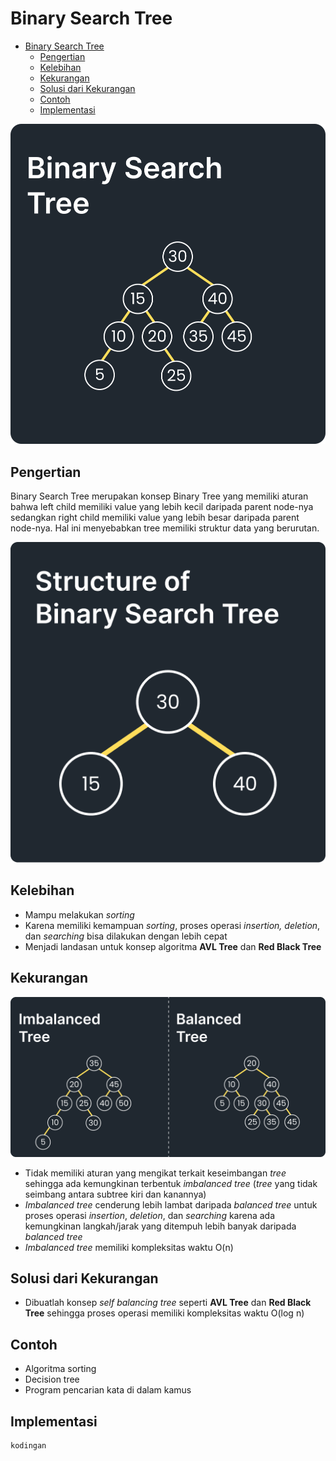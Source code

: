 # Binary Search Tree
- [Binary Search Tree](#binary-search-tree)
  - [Pengertian](#pengertian)
  - [Kelebihan](#kelebihan)
  - [Kekurangan](#kekurangan)
  - [Solusi dari Kekurangan](#solusi-dari-kekurangan)
  - [Contoh](#contoh)
  - [Implementasi](#implementasi)

![Binary Search Tree](Binary-Search-Tree.png)
## Pengertian
Binary Search Tree merupakan konsep Binary Tree yang memiliki aturan bahwa left child memiliki value yang lebih kecil daripada parent node-nya sedangkan right child memiliki value yang lebih besar daripada parent node-nya. Hal ini menyebabkan tree memiliki struktur data yang berurutan.

![Struktur dari Binary Search Tree](Structure-of-Binary_Search_Tree.png)
## Kelebihan
- Mampu melakukan *sorting*
- Karena memiliki kemampuan *sorting*, proses operasi *insertion, deletion*, dan *searching* bisa dilakukan dengan lebih cepat
- Menjadi landasan untuk konsep algoritma **AVL Tree** dan **Red Black Tree**
## Kekurangan
![Imbalance Tree dan Balanced Tree](Imbalanced-Balanced_Tree.png)
- Tidak memiliki aturan yang mengikat terkait keseimbangan *tree* sehingga ada kemungkinan terbentuk *imbalanced tree* (*tree* yang tidak seimbang antara subtree kiri dan kanannya)
- *Imbalanced tree* cenderung lebih lambat daripada *balanced tree* untuk proses operasi *insertion*, *deletion*, dan *searching* karena ada kemungkinan langkah/jarak yang ditempuh lebih banyak daripada *balanced tree*
- *Imbalanced tree* memiliki kompleksitas waktu O(n)
## Solusi dari Kekurangan
- Dibuatlah konsep *self balancing tree* seperti **AVL Tree** dan **Red Black Tree** sehingga proses operasi memiliki kompleksitas waktu O(log n)
## Contoh
- Algoritma sorting
- Decision tree
- Program pencarian kata di dalam kamus
## Implementasi
```java
kodingan
```
